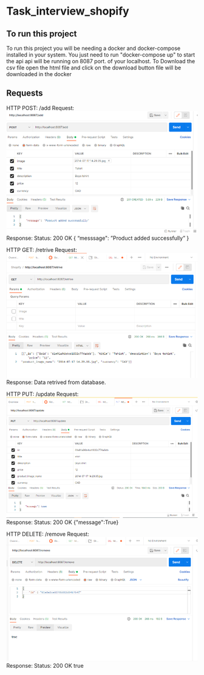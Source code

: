 # Task_interview_shopify

## To run this project 

To run this project you will be needing a docker and docker-compose installed in your system.
You just need to run "docker-compose up" to start the api api will be running on 8087 port. of your localhost.
To Download the csv file open the html file and click on the download button file will be downloaded in the docker

## Requests
HTTP POST: 
/add
Request: 
![add-request](https://github.com/pathik10patel/Task_interview_shopify/blob/main/screenshots/add.PNG)
Response: 
Status: 200 OK 
{
“messsage": ”Product added successfully”
}

HTTP GET: 
/retrive 
Request: 
![retrive-request](https://github.com/pathik10patel/Task_interview_shopify/blob/main/screenshots/retrive.PNG)
Response: Data retrived from database. 

HTTP PUT: 
/update 
Request: 
![update-request](https://github.com/pathik10patel/Task_interview_shopify/blob/main/screenshots/update.PNG)
Response: 
Status: 200 OK 
{"message":True}

HTTP DELETE: 
/remove 
Request: 
![remove-request](https://github.com/pathik10patel/Task_interview_shopify/blob/main/screenshots/remove.PNG)
Response: 
Status: 200 OK 
true

